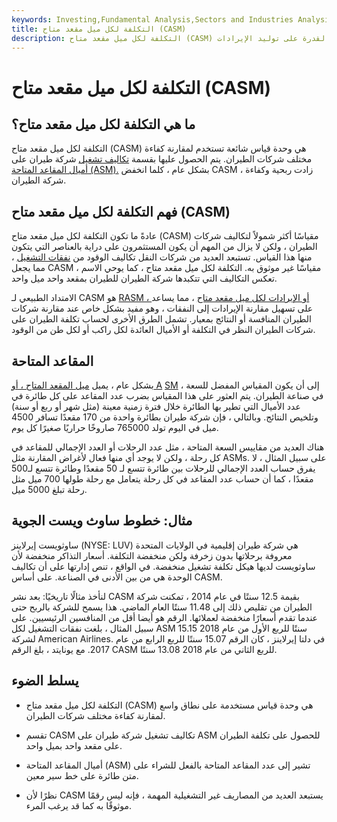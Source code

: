 ```yaml
---
keywords: Investing,Fundamental Analysis,Sectors and Industries Analysis,Sectors and Industries
title: التكلفة لكل ميل مقعد متاح (CASM)
description: التكلفة لكل ميل مقعد متاح (CASM) هي مقياس لتكلفة تشغيل الطائرة والقدرة على توليد الإيرادات.
---
```


# التكلفة لكل ميل مقعد متاح (CASM)
## ما هي التكلفة لكل ميل مقعد متاح؟

التكلفة لكل ميل مقعد متاح (CASM) هي وحدة قياس شائعة تستخدم لمقارنة كفاءة مختلف شركات الطيران. يتم الحصول عليها بقسمة [تكاليف تشغيل](/operating-cost) شركة طيران على [أميال المقاعد المتاحة (ASM).](/availableseatmiles) بشكل عام ، كلما انخفض CASM ، زادت ربحية وكفاءة شركة الطيران.

## فهم التكلفة لكل ميل مقعد متاح (CASM)

عادةً ما تكون التكلفة لكل ميل مقعد متاح (CASM) مقياسًا أكثر شمولاً لتكاليف شركات الطيران ، ولكن لا يزال من المهم أن يكون المستثمرون على دراية بالعناصر التي يتكون منها هذا القياس. تستبعد العديد من شركات النقل تكاليف الوقود من [نفقات التشغيل](/operating_expense) ، مما يجعل CASM مقياسًا غير موثوق به. التكلفة لكل ميل مقعد متاح ، كما يوحي الاسم ، تعكس التكاليف التي تتكبدها شركة الطيران للطيران بمقعد واحد ميل واحد.

الامتداد الطبيعي لـ CASM هو [RASM ، أو الإيرادات لكل ميل مقعد متاح](/revenue-per-available-seat-mile-rasm) ، مما يساعد على تسهيل مقارنة الإيرادات إلى النفقات ، وهو مفيد بشكل خاص عند مقارنة شركات الطيران المنافسة أو النتائج بمعيار. تشمل الطرق الأخرى لحساب تكلفة الطيران على شركات الطيران النظر في التكلفة أو الأميال العائدة لكل راكب أو لكل طن من الوقود.

## المقاعد المتاحة

بشكل عام ، يميل [ميل المقعد المتاح ، أو A](/availableseatmiles) [SM](/availableseatmiles) ، إلى أن يكون المقياس المفضل للسعة في صناعة الطيران. يتم العثور على هذا المقياس بضرب عدد المقاعد على كل طائرة في عدد الأميال التي تطير بها الطائرة خلال فترة زمنية معينة (مثل شهر أو ربع أو سنة) وتلخيص النتائج. وبالتالي ، فإن شركة طيران بطائرة واحدة من 170 مقعدًا تسافر 4500 ميل في اليوم تولد 765000 صاروخًا حراريًا صغيرًا كل يوم.

هناك العديد من مقاييس السعة المتاحة ، مثل عدد الرحلات أو العدد الإجمالي للمقاعد في كل رحلة ، ولكن لا يوجد أي منها فعال لأغراض المقارنة مثل ASMs. على سبيل المثال ، لا يفرق حساب العدد الإجمالي للرحلات بين طائرة تتسع لـ 50 مقعدًا وطائرة تتسع لـ500 مقعدًا ، كما أن حساب عدد المقاعد في كل رحلة يتعامل مع رحلة طولها 700 ميل مثل رحلة تبلغ 5000 ميل.

## مثال: خطوط ساوث ويست الجوية

ساوثويست إيرلاينز (NYSE: LUV) هي شركة طيران إقليمية في الولايات المتحدة معروفة برحلاتها بدون زخرفة ولكن منخفضة التكلفة. أسعار التذاكر منخفضة لأن ساوثويست لديها هيكل تكلفة تشغيل منخفضة. في الواقع ، تنص إدارتها على أن تكاليف الوحدة هي من بين الأدنى في الصناعة. على أساس CASM.

لنأخذ مثالًا تاريخيًا: بعد نشر CASM بقيمة 12.5 سنتًا في عام 2014 ، تمكنت شركة الطيران من تقليص ذلك إلى 11.48 سنتًا العام الماضي. هذا يسمح للشركة بالربح حتى عندما تقدم أسعارًا منخفضة لعملائها. الرقم هو أيضا أقل من المنافسين الرئيسيين. على سبيل المثال ، بلغت نفقات التشغيل لكل ASM 15.15 سنتًا للربع الأول من عام 2018 لشركة American Airlines. في دلتا إيرلاينز ، كان الرقم 15.07 سنتًا للربع الرابع من عام 2017. مع يونايتد ، بلغ الرقم CASM للربع الثاني من عام 2018 13.08 سنتًا.

## يسلط الضوء

- التكلفة لكل ميل مقعد متاح (CASM) هي وحدة قياس مستخدمة على نطاق واسع لمقارنة كفاءة مختلف شركات الطيران.

- تقسم CASM تكاليف تشغيل شركة طيران على ASM للحصول على تكلفة الطيران على مقعد واحد بميل واحد.

- أميال المقاعد المتاحة (ASM) تشير إلى عدد المقاعد المتاحة بالفعل للشراء على متن طائرة على خط سير معين.

- نظرًا لأن CASM يستبعد العديد من المصاريف غير التشغيلية المهمة ، فإنه ليس رقمًا موثوقًا به كما قد يرغب المرء.

